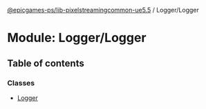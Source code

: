 [@epicgames-ps/lib-pixelstreamingcommon-ue5.5](../README.md) / Logger/Logger

# Module: Logger/Logger

## Table of contents

### Classes

- [Logger](../classes/Logger_Logger.Logger.md)
